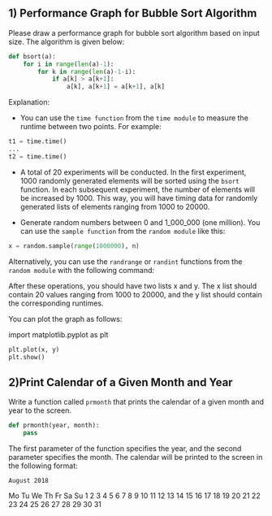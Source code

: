 ## 1) Performance Graph for Bubble Sort Algorithm

Please draw a performance graph for bubble sort algorithm based on input size. The algorithm is given below:

```python
def bsort(a):
    for i in range(len(a)-1):
        for k in range(len(a)-1-i):
            if a[k] > a[k+1]:
                a[k], a[k+1] = a[k+1], a[k]
```

Explanation:
    
* You can use the `time function` from the `time module` to measure the runtime between two points. For example:

```python
t1 = time.time()
...
t2 = time.time()
```

* A total of 20 experiments will be conducted. In the first experiment, 1000 randomly generated elements will be sorted using the `bsort` function. In each subsequent experiment, the number of elements will be increased by 1000. This way, you will have timing data for randomly generated lists of elements ranging from 1000 to 20000.

* Generate random numbers between 0 and 1_000_000 (one million). You can use the `sample function` from the `random module` like this:

```python
x = random.sample(range(1000000), n)
```

Alternatively, you can use the `randrange` or `randint` functions from the `random module` with the following command:

After these operations, you should have two lists x and y. The x list should contain 20 values ranging from 1000 to 20000, and the y list should contain the corresponding runtimes.

You can plot the graph as follows:

import matplotlib.pyplot as plt


```python
plt.plot(x, y)
plt.show()
```

## 2)Print Calendar of a Given Month and Year

Write a function called `prmonth` that prints the calendar of a given month and year to the screen.

```python
def prmonth(year, month):
    pass
```

The first parameter of the function specifies the year, and the second parameter specifies the month. The calendar will be printed to the screen in the following format:

    August 2018
Mo Tu We Th Fr Sa Su
       1  2  3  4  5
 6  7  8  9 10 11 12
13 14 15 16 17 18 19
20 21 22 23 24 25 26
27 28 29 30 31



